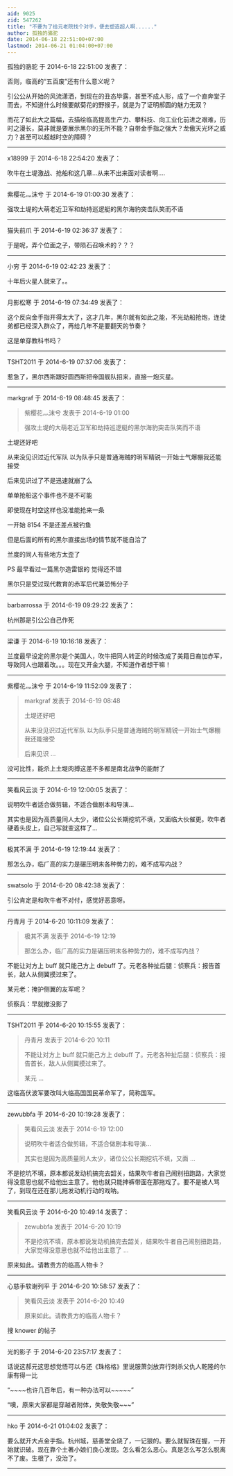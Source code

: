 ```yaml
---
aid: 9025
zid: 547262
title: "不要为了给元老院找个对手，便去塑造超人啊......"
author: 孤独的骆驼
date: 2014-06-18 22:51:00+07:00
lastmod: 2014-06-21 01:04:00+07:00
---
```


孤独的骆驼 于 2014-6-18 22:51:00 发表了：

否则，临高的“五百废”还有什么意义呢？

引公公从开始的风流潇洒，到现在的丑态毕露，甚至不成人形，成了一个直奔堂子而去，不知道什么时候要献菊花的野猴子，就是为了证明郝圆的魅力无双？

而花了如此大之篇幅，去描绘临高提高生产力、攀科技、向工业化前进之艰难，历时之漫长，莫非就是要展示黑尔的无所不能？自带金手指之强大？龙傲天光环之威力？甚至可以超越时空的障碍？

---

x18999 于 2014-6-18 22:54:20 发表了：

吹牛在土堤激战、抢船和这几章...从来不出来面对读者啊....

---

紫樱花灬沫兮 于 2014-6-19 01:00:30 发表了：

强攻土堤的大萌老近卫军和劫持巡逻艇的黑尔海豹突击队笑而不语

---

猫失前爪 于 2014-6-19 02:36:37 发表了：

于是呢，弄个位面之子，带陨石召唤术的？？？

---

小穷 于 2014-6-19 02:42:23 发表了：

十年后火星人就来了。。

---

月影松寒 于 2014-6-19 07:34:49 发表了：

这个反向金手指开得太大了，这才几年，黑尔就有如此之能，不光劫船抢炮，连徒弟都已经深入群众了，再给几年不是要翻天的节奏？

这是单穿教科书吗？

---

TSHT2011 于 2014-6-19 07:37:06 发表了：

惹急了，黑尔西斯跟好圆西斯把帝国舰队招来，直接一炮灭星。

---

markgraf 于 2014-6-19 08:48:45 发表了：

> 紫樱花灬沫兮 发表于 2014-6-19 01:00
>
> 强攻土堤的大萌老近卫军和劫持巡逻艇的黑尔海豹突击队笑而不语

土堤还好吧

从来没见识过近代军队 以为队手只是普通海贼的明军精锐一开始士气爆棚我还能接受

后来见识过了不是迅速就崩了么

单单抢船这个事件也不是不可能

即使现在时空这样也没准能抢来一条

一开始 8154 不是还差点被钓鱼

但是后面的所有的黑尔直接出场的情节就不能自洽了

兰度的同人有些地方太歪了

PS 最早看过一篇黑尔造雷银的 觉得还不错

黑尔只是受过现代教育的赤军后代兼恐怖分子

---

barbarrossa 于 2014-6-19 09:29:22 发表了：

杭州那是引公公自己作死

---

梁谦 于 2014-6-19 10:16:18 发表了：

兰度最早设定的黑尔是个美国人，吹牛把同人转正的时候改成了美籍日裔加赤军，导致同人也跟着改。。。现在又开金大腿，不知道作者想干嘛！

---

紫樱花灬沫兮 于 2014-6-19 11:52:09 发表了：

> markgraf 发表于 2014-6-19 08:48
>
> 土堤还好吧
>
> 从来没见识过近代军队 以为队手只是普通海贼的明军精锐一开始士气爆棚我还能接受
>
> 后来见识 ...

没可比性，能杀上土堤肉搏这差不多都是南北战争的能耐了

---

笑看风云淡 于 2014-6-19 12:00:05 发表了：

说明吹牛者适合做剪辑，不适合做剧本和导演...

其实也是因为高质量同人太少，诸位公公长期挖坑不填，又面临大伙催更。吹牛者硬着头皮上，自己写就变这样了...

---

极其不满 于 2014-6-19 12:19:44 发表了：

那怎么办，临⺁高的实力是碾压明末各种势力的，难不成写内战？

---

swatsolo 于 2014-6-20 08:42:38 发表了：

引公肯定是和吹牛者不对付，感觉好恶意呀。

---

丹青月 于 2014-6-20 10:11:09 发表了：

> 极其不满 发表于 2014-6-19 12:19
>
> 那怎么办，临⺁高的实力是碾压明末各种势力的，难不成写内战？

不能让对方上 buff 就只能己方上 debuff 了。元老各种扯后腿：侦察兵：报告首长，敌人从侧翼摸过来了。

某元老：掩护侧翼的友军呢？

侦察兵：早就撤没影了

---

TSHT2011 于 2014-6-20 10:15:55 发表了：

> 丹青月 发表于 2014-6-20 10:11
>
> 不能让对方上 buff 就只能己方上 debuff 了。元老各种扯后腿：侦察兵：报告首长，敌人从侧翼摸过来了。
>
> 某元 ...

这临高伏波军要改叫大临高国国民革命军了，简称国军。

---

zewubbfa 于 2014-6-20 10:19:28 发表了：

> 笑看风云淡 发表于 2014-6-19 12:00
>
> 说明吹牛者适合做剪辑，不适合做剧本和导演...
>
> 其实也是因为高质量同人太少，诸位公公长期挖坑不填，又面 ...

不是挖坑不填，原本都说发动机搞完去韶关，结果吹牛者自己闹别扭跑路，大家觉得没意思也就不给他出主意了。他也就只能抻裤带面在那拖戏了。要不是被人骂了，到现在还在那儿拖发动机行动的戏呐。

---

笑看风云淡 于 2014-6-20 10:49:14 发表了：

> zewubbfa 发表于 2014-6-20 10:19
>
> 不是挖坑不填，原本都说发动机搞完去韶关，结果吹牛者自己闹别扭跑路，大家觉得没意思也就不给他出主意了 ...

原来如此。请教贵方的临高人物卡？

---

心慈手软谢列平 于 2014-6-20 10:58:57 发表了：

> 笑看风云淡 发表于 2014-6-20 10:49
>
> 原来如此。请教贵方的临高人物卡？

搜 knower 的帖子

---

光的影子 于 2014-6-20 23:57:17 发表了：

话说这郝元这思想觉悟可以与还《珠格格》里说服萧剑放弃行刺杀父仇人乾隆的尔康有得一比

“~~~~也许几百年后，有一种办法可以~~~~~”

“噢，原来大家都是穿越者附体，失敬失敬~~~”

---

hko 于 2014-6-21 01:04:02 发表了：

要么就开大点金手指。杭州城，慈善堂全烧了，一记狠的。要么就智珠在握，一开始就识破。现在靠个土著小娘们良心发现。怎么看怎么恶心。真是怎么写怎么脱离不了废。生根了，没治了。

---
